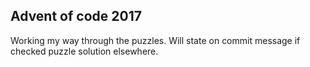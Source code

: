 ## Advent of code 2017

Working my way through the puzzles. Will state on commit message if checked puzzle solution elsewhere. 

